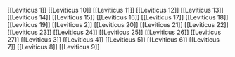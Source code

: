[[Leviticus 1]]
[[Leviticus 10]]
[[Leviticus 11]]
[[Leviticus 12]]
[[Leviticus 13]]
[[Leviticus 14]]
[[Leviticus 15]]
[[Leviticus 16]]
[[Leviticus 17]]
[[Leviticus 18]]
[[Leviticus 19]]
[[Leviticus 2]]
[[Leviticus 20]]
[[Leviticus 21]]
[[Leviticus 22]]
[[Leviticus 23]]
[[Leviticus 24]]
[[Leviticus 25]]
[[Leviticus 26]]
[[Leviticus 27]]
[[Leviticus 3]]
[[Leviticus 4]]
[[Leviticus 5]]
[[Leviticus 6]]
[[Leviticus 7]]
[[Leviticus 8]]
[[Leviticus 9]]
